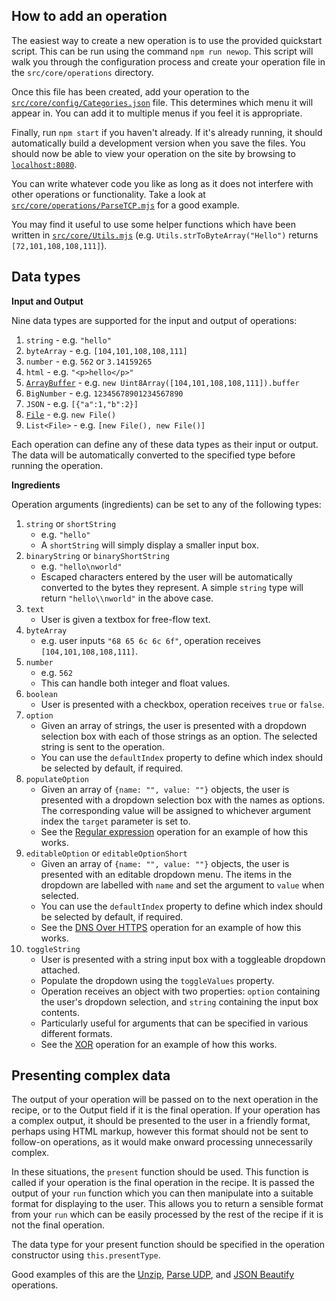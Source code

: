 ## How to add an operation

The easiest way to create a new operation is to use the provided quickstart script. This can be run using the command `npm run newop`. This script will walk you through the configuration process and create your operation file in the `src/core/operations` directory.
        
Once this file has been created, add your operation to the [`src/core/config/Categories.json`](https://github.com/gchq/CyberChef/blob/master/src/core/config/Categories.json) file. This determines which menu it will appear in. You can add it to multiple menus if you feel it is appropriate.
        
Finally, run `npm start` if you haven't already. If it's already running, it should automatically build a development version when you save the files. You should now be able to view your operation on the site by browsing to [`localhost:8080`](http://localhost:8080).

You can write whatever code you like as long as it does not interfere with other operations or functionality. Take a look at [`src/core/operations/ParseTCP.mjs`](https://github.com/gchq/CyberChef/blob/master/src/core/operations/ParseTCP.mjs) for a good example.

You may find it useful to use some helper functions which have been written in [`src/core/Utils.mjs`](https://github.com/gchq/CyberChef/blob/master/src/core/Utils.mjs) (e.g. `Utils.strToByteArray("Hello")` returns `[72,101,108,108,111]`).
 

## Data types

**Input and Output**

Nine data types are supported for the input and output of operations:

 1. `string` - e.g. `"hello"`
 2. `byteArray` - e.g. `[104,101,108,108,111]`
 3. `number` - e.g. `562` or `3.14159265`
 4. `html` - e.g. `"<p>hello</p>"`
 5. [`ArrayBuffer`](https://developer.mozilla.org/en-US/docs/Web/JavaScript/Reference/Global_Objects/ArrayBuffer) - e.g. `new Uint8Array([104,101,108,108,111]).buffer`
 6. `BigNumber` - e.g. `12345678901234567890`
 7. `JSON` - e.g. `[{"a":1,"b":2}]`
 8. [`File`](https://developer.mozilla.org/en-US/docs/Web/API/File) - e.g. `new File()`
 9. `List<File>` - e.g. `[new File(), new File()]`
 
Each operation can define any of these data types as their input or output. The data will be automatically converted to the specified type before running the operation.

**Ingredients**

Operation arguments (ingredients) can be set to any of the following types:

 1. `string` or `shortString`
     - e.g. `"hello"`
     - A `shortString` will simply display a smaller input box.
 2. `binaryString` or `binaryShortString`
     - e.g. `"hello\nworld"`
     - Escaped characters entered by the user will be automatically converted to the bytes they represent. A simple `string` type will return `"hello\\nworld"` in the above case.
 3. `text`
     - User is given a textbox for free-flow text.
 4. `byteArray`
     - e.g. user inputs `"68 65 6c 6c 6f"`, operation receives `[104,101,108,108,111]`.
 5. `number`
     - e.g. `562`
     - This can handle both integer and float values.
 6. `boolean`
     - User is presented with a checkbox, operation receives `true` or `false`.
 7. `option`
     - Given an array of strings, the user is presented with a dropdown selection box with each of those strings as an option. The selected string is sent to the operation.
     - You can use the `defaultIndex` property to define which index should be selected by default, if required.
 7. `populateOption`
     - Given an array of `{name: "", value: ""}` objects, the user is presented with a dropdown selection box with the names as options. The corresponding value will be assigned to whichever argument index the `target` parameter is set to.
     - See the [Regular expression](https://github.com/gchq/CyberChef/blob/master/src/core/operations/RegularExpression.mjs) operation for an example of how this works.
 8. `editableOption` or `editableOptionShort`
     - Given an array of `{name: "", value: ""}` objects, the user is presented with an editable dropdown menu. The items in the dropdown are labelled with `name` and set the argument to `value` when selected.
     - You can use the `defaultIndex` property to define which index should be selected by default, if required.
     - See the [DNS Over HTTPS](https://github.com/gchq/CyberChef/blob/master/src/core/operations/DNSOverHTTPS.mjs) operation for an example of how this works.
 9. `toggleString`
     - User is presented with a string input box with a toggleable dropdown attached.
     - Populate the dropdown using the `toggleValues` property.
     - Operation receives an object with two properties: `option` containing the user's dropdown selection, and `string` containing the input box contents.
     - Particularly useful for arguments that can be specified in various different formats.
     - See the [XOR](https://github.com/gchq/CyberChef/blob/master/src/core/operations/XOR.mjs) operation for an example of how this works.


## Presenting complex data

The output of your operation will be passed on to the next operation in the recipe, or to the Output field if it is the final operation. If your operation has a complex output, it should be presented to the user in a friendly format, perhaps using HTML markup, however this format should not be sent to follow-on operations, as it would make onward processing unnecessarily complex.

In these situations, the `present` function should be used. This function is called if your operation is the final operation in the recipe. It is passed the output of your `run` function which you can then manipulate into a suitable format for displaying to the user. This allows you to return a sensible format from your `run` which can be easily processed by the rest of the recipe if it is not the final operation.

The data type for your present function should be specified in the operation constructor using `this.presentType`.

Good examples of this are the [Unzip](https://github.com/gchq/CyberChef/blob/master/src/core/operations/Unzip.mjs), [Parse UDP](https://github.com/gchq/CyberChef/blob/master/src/core/operations/ParseUDP.mjs), and [JSON Beautify](https://github.com/gchq/CyberChef/blob/master/src/core/operations/JSONBeautify.mjs) operations.
